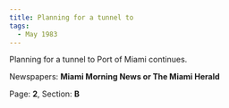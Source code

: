 ```yaml
---  
title: Planning for a tunnel to  
tags:  
  - May 1983  
---  
```

  
Planning for a tunnel to Port of Miami continues.  
  
Newspapers: **Miami Morning News or The Miami Herald**  
  
Page: **2**, Section: **B** 
